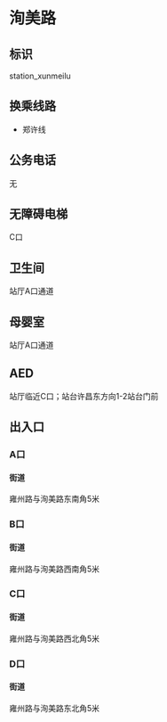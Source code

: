# 洵美路

## 标识

station_xunmeilu

## 换乘线路

- 郑许线

## 公务电话

无

## 无障碍电梯

C口

## 卫生间

站厅A口通道

## 母婴室

站厅A口通道

## AED

站厅临近C口；站台许昌东方向1-2站台门前

## 出入口

### A口

#### 街道

雍州路与洵美路东南角5米

### B口

#### 街道

雍州路与洵美路西南角5米

### C口

#### 街道

雍州路与洵美路西北角5米

### D口

#### 街道

雍州路与洵美路东北角5米